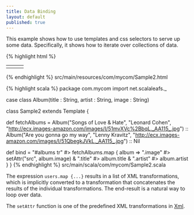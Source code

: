 ```yaml
---
title: Data Binding
layout: default
published: true
---
```


This example shows how to use templates and css selectors to serve up some data. Specifically, it shows how to iterate over collections of data.

{% highlight html %}
<html>
  <table id="albums">
    <tr>
      <td><img class="image"/></td>
      <td><span class="title"/></td>
      <td><span class="artist"/></td>
    </tr>
  </table>
</html>
{% endhighlight %}
<label>src/main/resources/com/mycom/Sample2.html</label>

{% highlight scala %}
package com.mycom
import net.scalaleafs._

case class Album(title : String, artist : String, image : String)

class Sample2 extends Template {

  def fetchAlbums = 
    Album("Songs of Love & Hate", "Leonard Cohen", "http://ecx.images-amazon.com/images/I/51mvXVc%2BbqL._AA115_.jpg") :: 
    Album("Are you gonna go my way", "Lenny Kravitz", "http://ecx.images-amazon.com/images/I/51QbegkJVkL._AA115_.jpg") :: Nil

  def bind = 
    "#albums tr" #> fetchAlbums.map { album =>
      ".image" #> setAttr("src", album.image) &
      ".title" #> album.title &
      ".artist" #> album.artist 
    } 
}
{% endhighlight %}
<label>src/main/scala/com/mycom/Sample2.scala</label>

The expression `users.map {...}` results in a list of XML transformations, which is
implicitly converted to a transformation that concatenates the results of the individual transformations. The end-result is a natural way to loop over data.

The `setAttr` function is one of the predefined XML transformations in [Xml](http://scalaleafs.net/api/index.html#net.scalaleafs.Xml$).